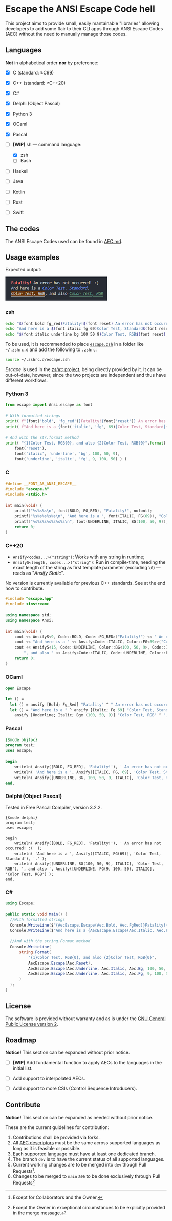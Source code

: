 # Escape the ANSI Escape Code hell

This project aims to provide small, easily mantainable "libraries" allowing developers to add some flair to their CLI apps through ANSI Escape Codes (AEC) without the need to manually manage those codes.

## Languages

**Not** in alphabetical order **nor** by preference:

  - [X] C (standard: ≥C99)
  - [X] C++ (standard: ≥C++20)
  - [X] C#
  - [X] Delphi (Object Pascal)
  - [X] Python 3
  - [X] OCaml
  - [X] Pascal
  - [ ] **[WIP]** sh &mdash; command language:
    - [X] zsh
    - [ ] Bash
  - [ ] Haskell
  - [ ] Java
  - [ ] Kotlin
  - [ ] Rust
  - [ ] Swift


## The codes

The ANSI Escape Codes used can be found in [AEC.md](AEC.md).


## Usage examples

Expected output:

![Expected output](doc/img/expected_output.png)

### zsh

```sh
echo "$(font bold fg_red)Fatality!$(font reset) An error has not occurred :("
echo "And here is a $(font italic fg 69)Color Test, Standard$(font reset)."
echo "$(font italic underline bg 100 50 9)Color Test, RGB$(font reset), and also $(font underline italic fg 9 100 50)Color Test, RGB$(font reset)"
```

To be used, it is recommended to place [`escape.zsh`](sh/zsh/escape.zsh) in a folder like `~/.zshrc.d` and add the following to `.zshrc`:

```sh
source ~/.zshrc.d/escape.zsh
```

*Escape* is used in the [*zshrc* project](https://github.com/ibnunes/zshrc), being directly provided by it. It can be out-of-date, however, since the two projects are independent and thus have different workflows.


### Python 3

```python
from escape import Ansi.escape as font

# With formatted strings
print( f"{font('bold', 'fg_red')}Fatality!{font('reset')} An error has not occurred :(" )
print( f"And here is a {font('italic', 'fg', 69)}Color Test, Standard{font('reset')}." )

# And with the str.format method
print( "{1}Color Test, RGB{0}, and also {2}Color Test, RGB{0}".format(    \
    font('reset'),                                                        \
    font('italic', 'underline', 'bg', 100, 50, 9),                        \
    font('underline', 'italic', 'fg', 9, 100, 50) ) )
```


### C

```c
#define __FONT_AS_ANSI_ESCAPE__
#include "escape.h"
#include <stdio.h>

int main(void) {
    printf("%s%s%s\n", font(BOLD, FG_RED), "Fatality!", nofont);
    printf("%s%s%s%s%s\n", "And here is a ", font(ITALIC, FG(69)), "Color Test, Standard", nofont, ".");
    printf("%s%s%s%s%s%s%s\n", font(UNDERLINE, ITALIC, BG(100, 50, 9)), "Color Test, RGB", nofont, ", and also ", font(ITALIC, FG(9, 100, 50), ITALIC), "Color Test, RGB", nofont);
    return 0;
}
```


### C++20

  * `Ansify<codes...>("string")`: Works with any string in runtime;
  * `AnsifyS<length, codes...>("string")`: Run in compile-time, needing the exact length of the string as first template parameter (excluding `\0`) &mdash; reads as "*Ansify Static*".

No version is currently available for previous C++ standards. See at the end how to contribute.

```cpp
#include "escape.hpp"
#include <iostream>

using namespace std;
using namespace Ansi;

int main(void) {
    cout << AnsifyS<9, Code::BOLD, Code::FG_RED>("Fatality!") << " An error has not occurred :(" << endl;
    cout << "And here is a " << Ansify<Code::ITALIC, Color::FG<69>>("Color Test, Standard") << "." << endl;
    cout << AnsifyS<15, Code::UNDERLINE, Color::BG<100, 50, 9>, Code::ITALIC>("Color Test, RGB") <<
        ", and also " << Ansify<Code::ITALIC, Code::UNDERLINE, Color::FG<9, 100, 5>>("Color Test, RGB") << endl;
    return 0;
}
```


### OCaml

```ocaml
open Escape

let () =
  let () = ansify [Bold; Fg_Red] "Fatality" ^ " An error has not occurred :(" |> print_endline in
  let () = "And here is a " ^ ansify [Italic; Fg 69] "Color Test, Standard" ^ "." |> print_endline in
    ansify [Underline; Italic; Bgx (100, 50, 9)] "Color Test, RGB" ^ ", and also " ^ ansify [Fgx (9, 100, 50); Underline; Italic] "Color Test, RGB" |> print_endline
```



### Pascal

```pascal
{$mode objfpc}
program test;
uses escape;

begin
    writeln( Ansify([BOLD, FG_RED], 'Fatality!'), ' An error has not occurred! :(' );
    writeln( 'And here is a ', Ansify([ITALIC, FG, 69], 'Color Test, Standard'), '.' );
    writeln( Ansify([UNDERLINE, BG, 100, 50, 9, ITALIC], 'Color Test, RGB'), ', and also ', Ansify([UNDERLINE, FG, 9, 100, 50, ITALIC], 'Color Test, RGB') );
end.
```


### Delphi (Object Pascal)

Tested in Free Pascal Compiler, version 3.2.2.
```delphi
{$mode delphi}
program test;
uses escape;

begin
    writeln( Ansify([BOLD, FG_RED], 'Fatality!'), ' An error has not occurred! :(' );
    writeln( 'And here is a ', Ansify([ITALIC, FG(69)], 'Color Test, Standard'), '.' );
    writeln( Ansify([UNDERLINE, BG(100, 50, 9), ITALIC], 'Color Test, RGB'), ', and also ', Ansify([UNDERLINE, FG(9, 100, 50), ITALIC], 'Color Test, RGB') );
end.
```

### C#
```csharp
using Escape;

public static void Main() {
  //With formatted strings
  Console.WriteLine($"{AecEscape.Escape(Aec.Bold, Aec.FgRed)}Fatality!{AecEscape.Escape(Aec.Reset)}");
  Console.WriteLine($"And here is a {AecEscape.Escape(Aec.Italic, Aec.Fg, 69)}Color Test, Standard{AecEscape.Escape(Aec.Reset)}.");

  //And with the string.Format method
  Console.WriteLine(
      string.Format(
          "{1}Color Test, RGB{0}, and also {2}Color Test, RGB{0}",
          AecEscape.Escape(Aec.Reset),
          AecEscape.Escape(Aec.Underline, Aec.Italic, Aec.Bg, 100, 50, 9),
          AecEscape.Escape(Aec.Underline, Aec.Italic, Aec.Fg, 9, 100, 50)
      )
  );
}
```



## License

The software is provided without warranty and as is under the [GNU General Public License version 2](LICENSE.md).


## Roadmap

**Notice!** This section can be expanded without prior notice.

  - [ ] **[WIP]** Add fundamental function to apply AECs to the languages in the initial list.
  - [ ] Add support to interpolated AECs.
  - [ ] Add support to more CSIs (Control Sequence Introducers).


## Contribute

**Notice!** This section can be expanded as needed without prior notice.

These are the current guidelines for contribution:

  1. Contributions shall be provided via forks.
  2. All [AEC descriptors](AEC.md) must be the same across supported languages as long as it is feasible or possible.
  3. Each supported language must have at least one dedicated branch.
  4. The branch `dev` is to have the current status of all supported languages.
  5. Current working changes are to be merged into `dev` though Pull Requests[^1].
  6. Changes to be merged to `main` are to be done exclusively through Pull Requests[^2]



[^1]: Except for Collaborators and the Owner.

[^2]: Except the Owner in exceptional circumstances to be explicitly provided in the merge message.
